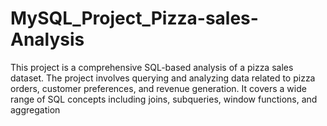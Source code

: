 # MySQL_Project_Pizza-sales-Analysis
This project is a comprehensive SQL-based analysis of a pizza sales dataset. The project involves querying and analyzing data related to pizza orders, customer preferences, and revenue generation. It covers a wide range of SQL concepts including joins, subqueries, window functions, and aggregation
